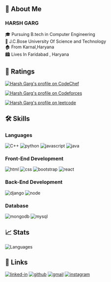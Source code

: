 ## 🚀 About Me

### **HARSH GARG**
🎓 Pursuing B.tech in Computer Engineering<br>
🏫 J.C.Bose University Of Science and Technology<br>
🏠 From Karnal,Haryana<br>
🏙️ Lives In Faridabad , Haryana

<!-- ## 🏅 Achievements

-   📝 **Four Times Global #1 Weekly Blog Writer** at _Dev_ (November 2021) -->

## 👑 Ratings

<a href="https://www.codechef.com/users/iharsh3289"><img src="https://img.shields.io/badge/dynamic/json?label=CodeChef&query=%24.stars&url=https://competitive-coding-api.herokuapp.com/api/codechef/iharsh3289&logo=codechef&logoColor=5B4638&labelColor=7b5e47&style=for-the-badge&cacheSeconds=259200" alt="Harsh Garg's profile on CodeChef" title="Harsh Garg's profile on CodeChef"></a>

<a href="https://codeforces.com/profile/iharsh3289"><img src="https://img.shields.io/badge/dynamic/json?label=Codeforces&query=%24.stars&url=https://competitive-coding-api.herokuapp.com/api/codeforces/iharsh3289&logo=codeforces&logoColor=1F8ACB&labelColor=7b5e47&style=for-the-badge&cacheSeconds=259200" alt="Harsh Garg's profile on Codeforces" title="Harsh Garg's profile on Codeforces"></a>

<a href="https://www.leetcode.com/iharsh3289"><img src="https://img.shields.io/badge/dynamic/json?label=leetcode&query=%24.stars&url=https://competitive-coding-api.herokuapp.com/api/leetcode/iharsh3289&logo=leetcode&logoColor=FFA116&labelColor=7b5e47&style=for-the-badge&cacheSeconds=259200" alt="Harsh Garg's profile on leetcode" title="Harsh Garg's profile on leetcode"></a>



## 🛠️ Skills

### Languages

![C++](https://img.shields.io/badge/-c++-black?style=for-the-badge&logo=c%2B%2B&logoColor=blue)
![python](https://img.shields.io/badge/Python-3776AB?style=for-the-badge&logo=python&logoColor=white)
![javascript](https://img.shields.io/badge/JavaScript-323330?style=for-the-badge&logo=javascript&logoColor=F7DF1E)
![java](https://img.shields.io/badge/java-ff0000?style=for-the-badge&logo=JAVA&logoColor=white)

### Front-End Development

![html](https://img.shields.io/badge/HTML5-E34F26?style=for-the-badge&logo=html5&logoColor=white)
![css](https://img.shields.io/badge/CSS3-1572B6?style=for-the-badge&logo=css3&logoColor=white)
![bootstrap](https://img.shields.io/badge/Bootstrap-563D7C?style=for-the-badge&logo=bootstrap&logoColor=white)
![react](https://img.shields.io/badge/React.js-61DAFB?style=for-the-badge&logo=react&logoColor=white)

### Back-End Development

![django](https://img.shields.io/badge/Django-092E20?style=for-the-badge&logo=django&logoColor=white)
![node](https://img.shields.io/badge/Node.js-339933?style=for-the-badge&logo=nodedotjs&logoColor=white)

### Database

![mongodb](https://img.shields.io/badge/MongoDB-47A248?style=for-the-badge&logo=mongodb&logoColor=white)
![mysql](https://img.shields.io/badge/MySQL-00000F?style=for-the-badge&logo=mysql&logoColor=white)

## 📈 Stats
![Languages](https://github-readme-stats.vercel.app/api/top-langs/?username=anuraghazra&layout=compact&bg_color=black&theme=city_lights)


<!-- ![Stats](https://github-readme-streak-stats.herokuapp.com/?user=iharsh3289&theme=dark&hide_border=true&background=0D1117&stroke=0000&count_private=true&include_all_commits=true) -->


<!--     <img src="https://visitor-badge.laobi.icu/badge?page_id=iharsh3289.iharsh3289" alt="visitors"> -->


## 🔗 Links

<!-- [![portfolio](https://img.shields.io/badge/Portfolio-5340ff?style=for-the-badge&logo=Google-chrome&logoColor=white)](https://tapajyoti-bose.vercel.app/) -->
<!-- [![resume](https://img.shields.io/badge/Resume-4285F4?style=for-the-badge&logo=read-the-docs&logoColor=white)](https://firebasestorage.googleapis.com/v0/b/tapajyoti-bose.appspot.com/o/Tapajyoti%20Bose.pdf?alt=media&token=68b3f3e3-cf56-4666-b4fa-9897c80eec2e) -->
[![linked-in](https://img.shields.io/badge/Linked_In-0077B5?style=for-the-badge&logo=LinkedIn&logoColor=white)](https://www.linkedin.com/in/1harsh/)
[![github](https://img.shields.io/badge/GitHub-000000?style=for-the-badge&logo=GitHub&logoColor=white)](https://github.com/iharsh3289)
[![gmail](https://img.shields.io/badge/Gmail-D14836?style=for-the-badge&logo=Gmail&logoColor=white)](mailto:https://gmail.com/hgarg5492@gmail.com)
[![instagram](https://img.shields.io/badge/Instagram-E4405F?style=for-the-badge&logo=instagram&logoColor=white)](https://www.instagram.com/iharsh/)
